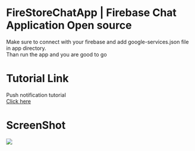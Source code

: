 
# FireStoreChatApp | Firebase Chat Application Open source
Make sure to connect with your firebase and add google-services.json file in app directory.   
Than run the app and you are good to go   

# Tutorial Link   
Push notification tutorial   
[Click here](https://www.youtube.com/playlist?list=PLVW1e1FvhW64L2Lg5b2CPehBDBDzcjNmP)


# ScreenShot   
![](https://media.giphy.com/media/iI4AhlzQRG6Lke8brj/source.gif)
